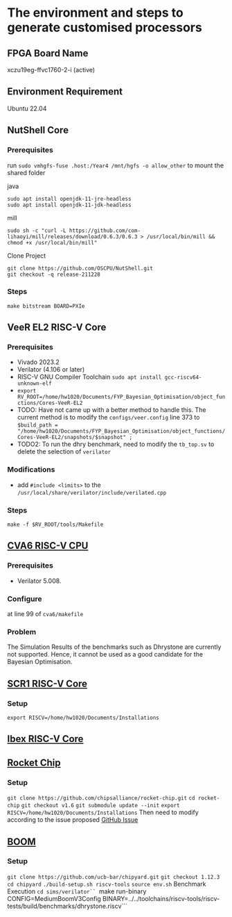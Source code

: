 # The environment and steps to generate customised processors

## FPGA Board Name

xczu19eg-ffvc1760-2-i (active)

## Environment Requirement

Ubuntu 22.04

## NutShell Core

### Prerequisites

run ```sudo vmhgfs-fuse .host:/Year4 /mnt/hgfs -o allow_other``` to mount the shared folder

java

```sudo apt install openjdk-11-jre-headless```\
```sudo apt install openjdk-11-jdk-headless```

mill

```sudo sh -c "curl -L https://github.com/com-lihaoyi/mill/releases/download/0.6.3/0.6.3 > /usr/local/bin/mill && chmod +x /usr/local/bin/mill"```

Clone Project

```git clone https://github.com/OSCPU/NutShell.git```\
```git checkout -q release-211228```

### Steps

``` make bitstream BOARD=PXIe ```

## VeeR EL2 RISC-V Core

### Prerequisites

- Vivado 2023.2
- Verilator (4.106 or later)
- RISC-V GNU Compiler Toolchain ```sudo apt install gcc-riscv64-unknown-elf```
- ```export RV_ROOT=/home/hw1020/Documents/FYP_Bayesian_Optimisation/object_functions/Cores-VeeR-EL2```
- TODO: Have not came up with a better method to handle this. The current method is to modify the ```configs/veer.config``` line 373 to ```$build_path = "/home/hw1020/Documents/FYP_Bayesian_Optimisation/object_functions/Cores-VeeR-EL2/snapshots/$snapshot" ;```
- TODO2: To run the dhry benchmark, need to modify the ```tb_top.sv``` to delete the selection of ```verilator```

### Modifications
- add ```#include <limits>``` to the ```/usr/local/share/verilator/include/verilated.cpp```

### Steps

```make -f $RV_ROOT/tools/Makefile```

## [CVA6 RISC-V CPU](https://github.com/openhwgroup/cva6)

### Prerequisites

- Verilator 5.008.

### Configure

at line 99 of ```cva6/makefile```

### Problem

The Simulation Results of the benchmarks such as Dhrystone are currently not supported. Hence, it cannot be used as a good candidate for the Bayesian Optimisation.

## [SCR1 RISC-V Core](https://github.com/syntacore/scr1/tree/master)

### Setup

```export RISCV=/home/hw1020/Documents/Installations```

## [Ibex RISC-V Core](https://github.com/lowRISC/ibex)

## [Rocket Chip](https://github.com/chipsalliance/rocket-chip.git)

### Setup
```git clone https://github.com/chipsalliance/rocket-chip.git```
```cd rocket-chip```
```git checkout v1.6```
```git submodule update --init```
```export RISCV=/home/hw1020/Documents/Installations```
Then need to modify according to the issue proposed [GitHub Issue](https://github.com/chipsalliance/rocket-chip/pull/3226)

## [BOOM](https://github.com/riscv-boom/riscv-boom)

### Setup
```git clone https://github.com/ucb-bar/chipyard.git```
```git checkout 1.12.3```
```cd chipyard```
```./build-setup.sh riscv-tools```
```source env.sh```
Benchmark Execution
```cd sims/verilator``
```make run-binary CONFIG=MediumBoomV3Config BINARY=../../toolchains/riscv-tools/riscv-tests/build/benchmarks/dhrystone.riscv```